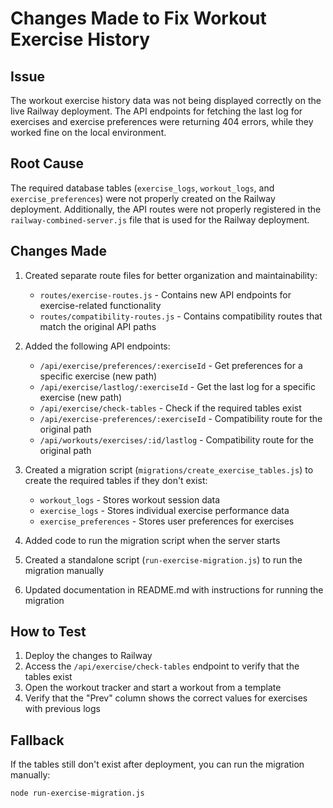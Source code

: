 # Changes Made to Fix Workout Exercise History

## Issue

The workout exercise history data was not being displayed correctly on the live Railway deployment. The API endpoints for fetching the last log for exercises and exercise preferences were returning 404 errors, while they worked fine on the local environment.

## Root Cause

The required database tables (`exercise_logs`, `workout_logs`, and `exercise_preferences`) were not properly created on the Railway deployment. Additionally, the API routes were not properly registered in the `railway-combined-server.js` file that is used for the Railway deployment.

## Changes Made

1. Created separate route files for better organization and maintainability:
   - `routes/exercise-routes.js` - Contains new API endpoints for exercise-related functionality
   - `routes/compatibility-routes.js` - Contains compatibility routes that match the original API paths

2. Added the following API endpoints:
   - `/api/exercise/preferences/:exerciseId` - Get preferences for a specific exercise (new path)
   - `/api/exercise/lastlog/:exerciseId` - Get the last log for a specific exercise (new path)
   - `/api/exercise/check-tables` - Check if the required tables exist
   - `/api/exercise-preferences/:exerciseId` - Compatibility route for the original path
   - `/api/workouts/exercises/:id/lastlog` - Compatibility route for the original path

3. Created a migration script (`migrations/create_exercise_tables.js`) to create the required tables if they don't exist:
   - `workout_logs` - Stores workout session data
   - `exercise_logs` - Stores individual exercise performance data
   - `exercise_preferences` - Stores user preferences for exercises

4. Added code to run the migration script when the server starts

5. Created a standalone script (`run-exercise-migration.js`) to run the migration manually

6. Updated documentation in README.md with instructions for running the migration

## How to Test

1. Deploy the changes to Railway
2. Access the `/api/exercise/check-tables` endpoint to verify that the tables exist
3. Open the workout tracker and start a workout from a template
4. Verify that the "Prev" column shows the correct values for exercises with previous logs

## Fallback

If the tables still don't exist after deployment, you can run the migration manually:

```
node run-exercise-migration.js
```
